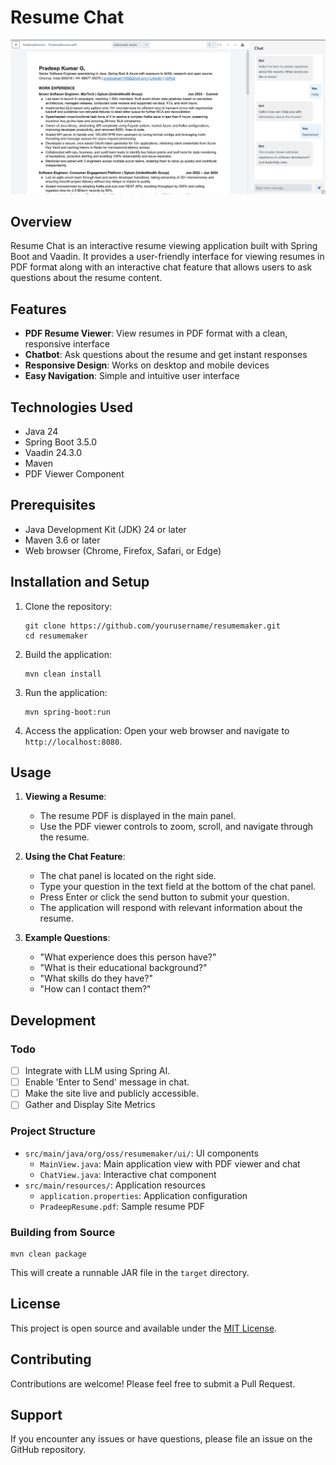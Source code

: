 # Resume Chat

![Site Screenshot](assets/img.png)

## Overview

Resume Chat is an interactive resume viewing application built with Spring Boot and Vaadin. It provides a user-friendly interface for viewing resumes in PDF format along with an interactive chat feature that allows users to ask questions about the resume content.

## Features

- **PDF Resume Viewer**: View resumes in PDF format with a clean, responsive interface
- **Chatbot**: Ask questions about the resume and get instant responses
- **Responsive Design**: Works on desktop and mobile devices
- **Easy Navigation**: Simple and intuitive user interface

## Technologies Used

- Java 24
- Spring Boot 3.5.0
- Vaadin 24.3.0
- Maven
- PDF Viewer Component

## Prerequisites

- Java Development Kit (JDK) 24 or later
- Maven 3.6 or later
- Web browser (Chrome, Firefox, Safari, or Edge)

## Installation and Setup

1. Clone the repository:
   ```
   git clone https://github.com/yourusername/resumemaker.git
   cd resumemaker
   ```

2. Build the application:
   ```
   mvn clean install
   ```

3. Run the application:
   ```
   mvn spring-boot:run
   ```

4. Access the application:
   Open your web browser and navigate to `http://localhost:8080`.

## Usage

1. **Viewing a Resume**:
   - The resume PDF is displayed in the main panel.
   - Use the PDF viewer controls to zoom, scroll, and navigate through the resume.

2. **Using the Chat Feature**:
   - The chat panel is located on the right side.
   - Type your question in the text field at the bottom of the chat panel.
   - Press Enter or click the send button to submit your question.
   - The application will respond with relevant information about the resume.

3. **Example Questions**:
   - "What experience does this person have?"
   - "What is their educational background?"
   - "What skills do they have?"
   - "How can I contact them?"

## Development

### Todo
- [ ] Integrate with LLM using Spring AI.
- [ ] Enable 'Enter to Send' message in chat.
- [ ] Make the site live and publicly accessible.
- [ ] Gather and Display Site Metrics

### Project Structure

- `src/main/java/org/oss/resumemaker/ui/`: UI components
  - `MainView.java`: Main application view with PDF viewer and chat
  - `ChatView.java`: Interactive chat component
- `src/main/resources/`: Application resources
  - `application.properties`: Application configuration
  - `PradeepResume.pdf`: Sample resume PDF

### Building from Source

```
mvn clean package
```

This will create a runnable JAR file in the `target` directory.

## License

This project is open source and available under the [MIT License](LICENSE).

## Contributing

Contributions are welcome! Please feel free to submit a Pull Request.

## Support

If you encounter any issues or have questions, please file an issue on the GitHub repository.
